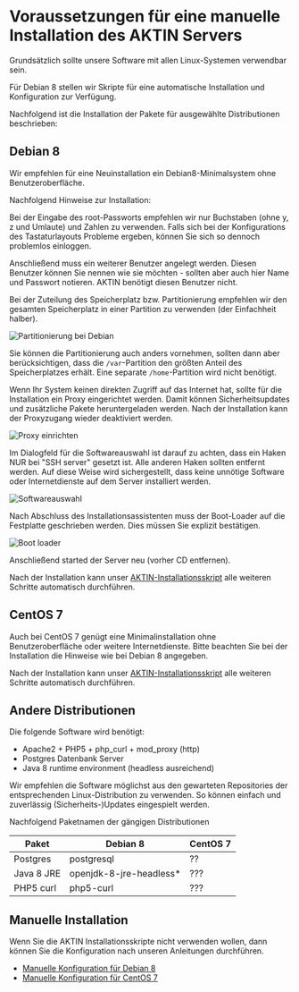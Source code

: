 ﻿Voraussetzungen für eine manuelle Installation des AKTIN Servers
================================================================

Grundsätzlich sollte unsere Software mit allen Linux-Systemen 
verwendbar sein.

Für Debian 8 stellen wir Skripte für eine automatische Installation 
und Konfiguration zur Verfügung.

Nachfolgend ist die Installation der Pakete für ausgewählte Distributionen
beschrieben:

Debian 8
--------
Wir empfehlen für eine Neuinstallation ein Debian8-Minimalsystem ohne 
Benutzeroberfläche.

Nachfolgend Hinweise zur Installation:

Bei der Eingabe des root-Passworts empfehlen wir nur Buchstaben 
(ohne y, z und Umlaute) und Zahlen zu verwenden. Falls sich bei 
der Konfigurations des Tastaturlayouts Probleme ergeben, können
Sie sich so dennoch problemlos einloggen.

Anschließend muss ein weiterer Benutzer angelegt werden. Diesen 
Benutzer können Sie nennen wie sie möchten - sollten aber auch hier
Name und Passwort notieren. AKTIN benötigt diesen Benutzer nicht.

Bei der Zuteilung des Speicherplatz bzw. Partitionierung empfehlen 
wir den gesamten Speicherplatz in einer Partition zu verwenden (der 
Einfachheit halber). 

![Partitionierung bei Debian][debian_disks]


Sie können die Partitionierung auch anders vornehmen, sollten dann aber
berücksichtigen, dass die `/var`-Partition den größten Anteil des
Speicherplatzes erhält. Eine separate `/home`-Partition wird nicht 
benötigt.

Wenn Ihr System keinen direkten Zugriff auf das Internet hat, sollte
für die Installation ein Proxy eingerichtet werden. Damit können 
Sicherheitsupdates und zusätzliche Pakete heruntergeladen werden.
Nach der Installation kann der Proxyzugang wieder deaktiviert werden.

![Proxy einrichten][debian_proxy]


Im Dialogfeld für die Softwareauswahl ist darauf zu achten, dass 
ein Haken NUR bei "SSH server" gesetzt ist. Alle anderen Haken 
sollten entfernt werden. Auf diese Weise wird sichergestellt, dass 
keine unnötige Software oder Internetdienste auf dem Server 
installiert werden. 

![Softwareauswahl][debian_software]

Nach Abschluss des Installationsassistenten muss der Boot-Loader
auf die Festplatte geschrieben werden. Dies müssen Sie explizit
bestätigen.

![Boot loader][debian_bootloader]

Anschließend started der Server neu (vorher CD entfernen).

Nach der Installation kann unser [AKTIN-Installationsskript](install-script.html) 
alle weiteren Schritte automatisch durchführen.


[debian_disks]: screens_deb/Screenshot_8.png "Gesamten Speicherplatz in einer Partition"
[debian_proxy]: screens_deb/Screenshot_14.png "Proxy für Internetzugriff einrichten"
[debian_software]: screens_deb/Screenshot_15.png "Bei Softwareauswahl nur SSH server auswählen"
[debian_bootloader]: screens_deb/Screenshot_16.png "Bootloader auf Festplatte schreiben"

CentOS 7
--------

Auch bei CentOS 7 genügt eine Minimalinstallation ohne Benutzeroberfläche oder
weitere Internetdienste. Bitte beachten Sie bei der Installation die Hinweise 
wie bei Debian 8 angegeben.

Nach der Installation kann unser [AKTIN-Installationsskript](install-script.html) 
alle weiteren Schritte automatisch durchführen.



Andere Distributionen
---------------------

Die folgende Software wird benötigt:

* Apache2 + PHP5 + php_curl + mod_proxy (http)
* Postgres Datenbank Server
* Java 8 runtime environment (headless ausreichend)

Wir empfehlen die Software möglichst aus den gewarteten Repositories
der entsprechenden Linux-Distribution zu verwenden. So können einfach 
und zuverlässig (Sicherheits-)Updates eingespielt werden.


Nachfolgend Paketnamen der gängigen Distributionen

| Paket | Debian 8 | CentOS 7 |
|---|---|---|
| Postgres | postgresql | ?? |
| Java 8 JRE | openjdk-8-jre-headless* | ??? |
| PHP5 curl | php5-curl | ??? |


Manuelle Installation
---------------------
Wenn Sie die AKTIN Installationsskripte nicht verwenden wollen,
dann können Sie die Konfiguration nach unseren Anleitungen durchführen.

- [Manuelle Konfiguration für Debian 8](install-manual-debian.html)
- [Manuelle Konfiguration für CentOS 7](install-manual-centos.html)
